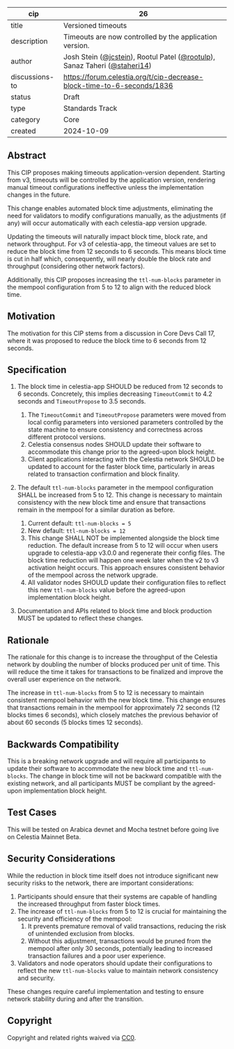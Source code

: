 | cip | 26 |
| - | - |
| title | Versioned timeouts |
| description | Timeouts are now controlled by the application version. |
| author | Josh Stein ([@jcstein](https://github.com/jcstein)), Rootul Patel ([@rootulp](https://github.com/rootulp)), Sanaz Taheri ([@staheri14](https://github.com/staheri14)) |
| discussions-to | <https://forum.celestia.org/t/cip-decrease-block-time-to-6-seconds/1836> |
| status | Draft |
| type | Standards Track |
| category | Core |
| created | 2024-10-09 |

## Abstract

This CIP proposes making timeouts application-version dependent. Starting from v3, timeouts will be controlled by the application version, rendering manual timeout configurations ineffective unless the implementation changes in the future.

This change enables automated block time adjustments, eliminating the need for validators to modify configurations manually, as the adjustments (if any) will occur automatically with each celestia-app version upgrade.

Updating the timeouts will naturally impact block time, block rate, and network throughput. For v3 of celestia-app, the timeout values are set to reduce the block time from 12 seconds to 6 seconds. This means block time is cut in half which, consequently, will nearly double the block rate and throughput (considering other network factors).

Additionally, this CIP proposes increasing the `ttl-num-blocks` parameter in the mempool configuration from 5 to 12 to align with the reduced block time.

## Motivation

The motivation for this CIP stems from a discussion in Core Devs Call 17, where it was proposed to reduce the block time to 6 seconds from 12 seconds.

## Specification

1. The block time in celestia-app SHOULD be reduced from 12 seconds to 6 seconds. Concretely, this implies decreasing `TimeoutCommit` to 4.2 seconds and `TimeoutPropose` to 3.5 seconds.
    1. The `TimeoutCommit` and `TimeoutPropose` parameters were moved from local config parameters into versioned parameters controlled by the state machine to ensure consistency and correctness across different protocol versions.
    1. Celestia consensus nodes SHOULD update their software to accommodate this change prior to the agreed-upon block height.
    1. Client applications interacting with the Celestia network SHOULD be updated to account for the faster block time, particularly in areas related to transaction confirmation and block finality.

1. The default `ttl-num-blocks` parameter in the mempool configuration SHALL be increased from 5 to 12. This change is necessary to maintain consistency with the new block time and ensure that transactions remain in the mempool for a similar duration as before.
    1. Current default: `ttl-num-blocks = 5`
    1. New default: `ttl-num-blocks = 12`
    1. This change SHALL NOT be implemented alongside the block time reduction. The default increase from 5 to 12 will occur when users upgrade to celestia-app v3.0.0 and regenerate their config files. The block time reduction will happen one week later when the v2 to v3 activation height occurs. This approach ensures consistent behavior of the mempool across the network upgrade.
    1. All validator nodes SHOULD update their configuration files to reflect this new `ttl-num-blocks` value before the agreed-upon implementation block height.

1. Documentation and APIs related to block time and block production MUST be updated to reflect these changes.

## Rationale

The rationale for this change is to increase the throughput of the Celestia network by doubling the number of blocks produced per unit of time. This will reduce the time it takes for transactions to be finalized and improve the overall user experience on the network.

The increase in `ttl-num-blocks` from 5 to 12 is necessary to maintain consistent mempool behavior with the new block time. This change ensures that transactions remain in the mempool for approximately 72 seconds (12 blocks times 6 seconds), which closely matches the previous behavior of about 60 seconds (5 blocks times 12 seconds).

## Backwards Compatibility

This is a breaking network upgrade and will require all participants to update their software to accommodate the new block time and `ttl-num-blocks`. The change in block time will not be backward compatible with the existing network, and all participants MUST be compliant by the agreed-upon implementation block height.

## Test Cases

This will be tested on Arabica devnet and Mocha testnet before going live on Celestia Mainnet Beta.

## Security Considerations

While the reduction in block time itself does not introduce significant new security risks to the network, there are important considerations:

1. Participants should ensure that their systems are capable of handling the increased throughput from faster block times.
1. The increase of `ttl-num-blocks` from 5 to 12 is crucial for maintaining the security and efficiency of the mempool:
    1. It prevents premature removal of valid transactions, reducing the risk of unintended exclusion from blocks.
    1. Without this adjustment, transactions would be pruned from the mempool after only 30 seconds, potentially leading to increased transaction failures and a poor user experience.
1. Validators and node operators should update their configurations to reflect the new `ttl-num-blocks` value to maintain network consistency and security.

These changes require careful implementation and testing to ensure network stability during and after the transition.

## Copyright

Copyright and related rights waived via [CC0](https://github.com/celestiaorg/CIPs/blob/main/LICENSE).
